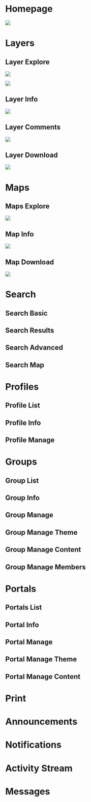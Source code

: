 # Homepage

![](https://raw.github.com/GeoNode/geonode.github.com/master/ui_design/gn-homepage.png)

# Layers

## Layer Explore

![](https://raw.github.com/GeoNode/geonode.github.com/master/ui_design/gn-layers-explore.png)

![](https://raw.github.com/GeoNode/geonode.github.com/master/ui_design/gn-layers-explore-no-filter.png)

## Layer Info

![](https://raw.github.com/GeoNode/geonode.github.com/master/ui_design/gn-layers-info.png)

## Layer Comments

![](https://raw.github.com/GeoNode/geonode.github.com/master/ui_design/gn-layers-comment.png)

## Layer Download

![](https://raw.github.com/GeoNode/geonode.github.com/master/ui_design/gn-layers-download.png)

# Maps

## Maps Explore

![](https://raw.github.com/GeoNode/geonode.github.com/master/ui_design/gn-maps-explore.png)

## Map Info

![](https://raw.github.com/GeoNode/geonode.github.com/master/ui_design/gn-maps-info.png)

## Map Download

![](https://raw.github.com/GeoNode/geonode.github.com/master/ui_design/gn-maps-download-layers.png)

# Search

## Search Basic

## Search Results

## Search Advanced

## Search Map

# Profiles

## Profile List

## Profile Info

## Profile Manage

# Groups

## Group List

## Group Info

## Group Manage

## Group Manage Theme

## Group Manage Content

## Group Manage Members

# Portals

## Portals List

## Portal Info

## Portal Manage

## Portal Manage Theme

## Portal Manage Content

# Print

# Announcements

# Notifications

# Activity Stream

# Messages
